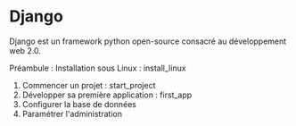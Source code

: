 # Django
Django est un framework python open-source consacré au développement web 2.0. 


Préambule : Installation sous Linux : install_linux

1) Commencer un projet : start_project
2) Développer sa première application : first_app
3) Configurer la base de données
4) Paramétrer l'administration


